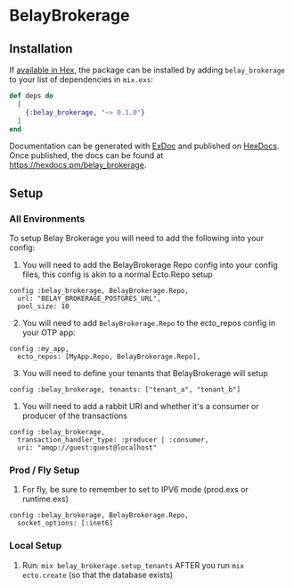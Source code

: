 # BelayBrokerage

## Installation

If [available in Hex](https://hex.pm/docs/publish), the package can be installed
by adding `belay_brokerage` to your list of dependencies in `mix.exs`:

```elixir
def deps do
  [
    {:belay_brokerage, "~> 0.1.0"}
  ]
end
```

Documentation can be generated with [ExDoc](https://github.com/elixir-lang/ex_doc)
and published on [HexDocs](https://hexdocs.pm). Once published, the docs can
be found at <https://hexdocs.pm/belay_brokerage>.

## Setup

### All Environments

To setup Belay Brokerage you will need to add the following into your config:

1. You will need to add the BelayBrokerage Repo config into your config files, this config is akin to a normal Ecto.Repo setup

```
config :belay_brokerage, BelayBrokerage.Repo,
  url: "BELAY_BROKERAGE_POSTGRES_URL",
  pool_size: 10
```

2. You will need to add `BelayBrokerage.Repo` to the ecto_repos config in your OTP app:

```
config :my_app,
  ecto_repos: [MyApp.Repo, BelayBrokerage.Repo],
```

3. You will need to define your tenants that BelayBrokerage will setup

```
config :belay_brokerage, tenants: ["tenant_a", "tenant_b"]
```

1. You will need to add a rabbit URI and whether it's a consumer or producer of the transactions

```
config :belay_brokerage,
  transaction_handler_type: :producer | :consumer,
  uri: "amqp://guest:guest@localhost"
```

### Prod / Fly Setup

1. For fly, be sure to remember to set to IPV6 mode (prod.exs or runtime.exs)
```
config :belay_brokerage, BelayBrokerage.Repo,
  socket_options: [:inet6]
```

### Local Setup

1. Run: `mix belay_brokerage.setup_tenants` AFTER you run `mix ecto.create` (so that the database exists)


